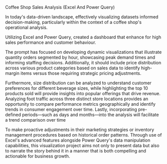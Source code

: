 Coffee Shop Sales Analysis (Excel And Power Query)

In today's data-driven landscape, effectively visualizing datasets informed decision-making, particularly within the context of a coffee shop's operational analysis. 

Utilizing Excel and Power Query, created a dashboard that enhance for high sales performance and customer behaviour.

The prompt has focused on developing dynamic visualizations that illustrate quantity orders segmented by hour, showcasing peak demand times and informing staffing decisions. Additionally, it should include price distribution across various product categories based on sales data to identify high-margin items versus those requiring strategic pricing adjustments. 

Furthermore, size distribution can be analyzed to understand customer preferences for different beverage sizes, while highlighting the top 10 products sold will provide insights into popular offerings that drive revenue. Analyzing foot traffic across three distinct store locations provides an opportunity to compare performance metrics geographically and identify trends in consumer engagement over time. Lastly, incorporating pre-defined periods—such as days and months—into the analysis will facilitate a trend comparison over time 

To make proactive adjustments in their marketing strategies or inventory management procedures based on historical order patterns. Through use of Excel's advanced features alongside Power Query's data manipulation capabilities, this visualization project aims not only to present data but also to narrate the story behind it in a manner that is both compelling and actionable for business growth.
